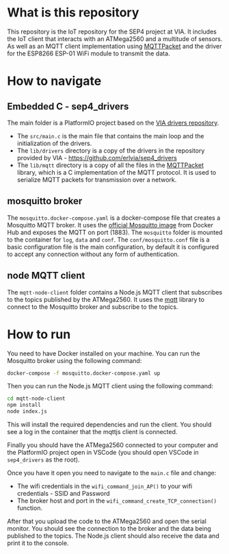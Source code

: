 # What is this repository

This repository is the IoT repository for the SEP4 project at VIA. It includes the IoT client that interacts with an ATMega2560 and a multitude of sensors. As well as an MQTT client implementation using [MQTTPacket](https://os.mbed.com/teams/mqtt/code/MQTTPacket/) and the driver for the ESP8266 ESP-01 WiFi module to transmit the data.

# How to navigate

## Embedded C - sep4_drivers 

The main folder is a PlatformIO project based on the [VIA drivers repository](https://github.com/erlvia/sep4_drivers).
* The `src/main.c` is the main file that contains the main loop and the initialization of the drivers.
* The `lib/drivers` directory is a copy of the drivers in the repository provided by VIA - https://github.com/erlvia/sep4_drivers
* The `lib/mqtt` directory is a copy of all the files in the [MQTTPacket](https://os.mbed.com/teams/mqtt/code/MQTTPacket/) library, which is a C implementation of the MQTT protocol. It is used to serialize MQTT packets for transmission over a network.

## mosquitto broker

The `mosquitto.docker-compose.yaml` is a docker-compose file that creates a Mosquitto MQTT broker. It uses the [official Mosquitto image](https://hub.docker.com/_/eclipse-mosquitto) from Docker Hub and exposes the MQTT on port (1883). The `mosquitto` folder is mounted to the container for `log`, `data` and `conf`. The `conf/mosquitto.conf` file is a basic configuration file is the main configuration, by default it is configured to accept any connection without any form of authentication.

## node MQTT client

The `mqtt-node-client` folder contains a Node.js MQTT client that subscribes to the topics published by the ATMega2560. It uses the [mqtt](https://www.npmjs.com/package/mqtt) library to connect to the Mosquitto broker and subscribe to the topics.

# How to run

You need to have Docker installed on your machine. You can run the Mosquitto broker using the following command:

```bash
docker-compose -f mosquitto.docker-compose.yaml up
```
Then you can run the Node.js MQTT client using the following command:

```bash
cd mqtt-node-client
npm install
node index.js
```

This will install the required dependencies and run the client. You should see a log in the container that the mqttjs client is connected.

Finally you should have the ATMega2560 connected to your computer and the PlatformIO project open in VSCode (you should open VSCode in `sep4_drivers` as the root). 

Once you have it open you need to navigate to the `main.c` file and change:

* The wifi credentials in the `wifi_command_join_AP()` to your wifi credentials - SSID and Password
* The broker host and port in the `wifi_command_create_TCP_connection()` function.

After that you upload the code to the ATMega2560 and open the serial monitor. You should see the connection to the broker and the data being published to the topics. The Node.js client should also receive the data and print it to the console.
